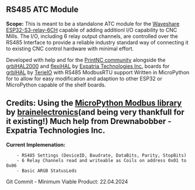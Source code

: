 ## RS485 ATC Module ##

__Scope:__ 
This is meant to be a standalone ATC module for the [Waveshare ESP32-S3-relay-6CH](https://www.waveshare.com/esp32-s3-relay-6ch.htm) capable of adding additionl I/O capability to CNC Mills. The I/O, including 6 relay output channels, are controlled over the RS485 Interface to provide a reliable industry standard way of connecting it to existing CNC control hardware with minimal effort.

Developed with help and for the [PrintNC community](https://wiki.printnc.info/en/home) alongside the [grblHAL2000](https://github.com/Expatria-Technologies/grblhal_2000_PrintNC) and [flexiHAL](https://expatria.myshopify.com/products/flexi-hal) by [Expatria Technologies Inc.](https://github.com/Expatria-Technologies) boards for [grblHAL](https://github.com/grblHAL) by [TerjeIO](https://github.com/terjeio) with RS485 ModbusRTU support
Written in MicroPython for to allow for easy modification and adaption to other ESP32 or MicroPython capable of the shelf boards.

__Credits:__ 
Using the [MicroPython Modbus library](https://github.com/brainelectronics/micropython-modbus) by [brainelectronics](https://github.com/brainelectronics)(and being very thankfull for it existing!)
Much help from Drewnabobber - Expatria Technologies Inc.
---

__Current Implemenation:__ 
```
    - RS485 Settings (DeviceID, Baudrate, DataBits, Parity, StopBits)
    - 6 Relay Channels read and writeable as Coils on address 0x01 to 0x06
    - Basic ARGB StatusLeds
```

Git Commit - Minimum Viable Product: 22.04.2024 